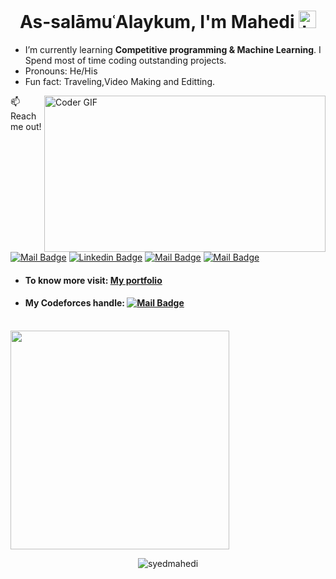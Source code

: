 <!-- [![MasterHead](https://media-exp3.licdn.com/dms/image/C4E16AQGDLURwP-MxHQ/profile-displaybackgroundimage-shrink_350_1400/0/1624432677770?e=1631750400&v=beta&t=0LohX99JFWfYQy8ZEmLiw3vcqpkR56mig0tvJ7gfNOM)](https://khushboogoel01.github.io) -->

<h1 align="center">As-salāmuʿAlaykum, I'm Mahedi <img src="https://user-images.githubusercontent.com/1303154/88677602-1635ba80-d120-11ea-84d8-d263ba5fc3c0.gif" width="28px" alt="hi"></h1>

<!-- - 🔭 I’m currently working on ... -->
- I’m currently learning **Competitive programming & Machine Learning**. I Spend most of time coding outstanding projects.
- Pronouns: He/His
- Fun fact: Traveling,Video Making and Editting.

<!-- - 👯 I’m looking to collaborate on ...
- 🤔 I’m looking for help with... -->
<!-- - 💬 Ask me about ... -->

<img align="right" alt="Coder GIF" height=250 width=450 src="https://media0.giphy.com/media/Ah3zHH7hvsSB2/200w.webp?cid=ecf05e47k1zvw05i1dhywenegyp0s949d48xsz8b8mgfv65n&rid=200w.webp&ct=g" />

:mailbox: Reach me out!

[![Mail Badge](https://img.shields.io/badge/-syedmahedi-c0392b?style=flat&labelColor=F62817&logo=gmail&logoColor=white)](mailto:syedmahedihasen207@gmail.com)
[![Linkedin Badge](https://img.shields.io/badge/-mahedi-1589FF?style=flat&labelColor=0e76a8&logo=linkedin&logoColor=white)](https://www.linkedin.com/in/syed-mahedi-hasen-aa07201b7/) 
[![Mail Badge](https://img.shields.io/badge/-@syedmahedihasen-FF69B4?style=flat&labelColor=e84393&logo=instagram&logoColor=white)](https://instagram.com/syedmahedihasen)
[![Mail Badge](https://img.shields.io/badge/syedmahedi-0a49c7?style=flat&labelColor=0063ff&logo=telegram&logoColor=white)](https://web.telegram.org/k/)

- #### To know more visit:  [My portfolio](https://syedmahedi.github.io/portfolio.com/)
- #### My Codeforces handle: [![Mail Badge](https://img.shields.io/badge/High__Hopes-0a49c7?style=flat&labelColor=000000&logo=codeforces&logoColor=white)](https://codeforces.com/profile/High__Hopes)

<br>
<img src="https://github-readme-stats.vercel.app/api?username=syedmahedi&amp;&amp;show_icons=true&amp;title_color=ffffff&amp;icon_color=39d353&amp;text_color=daf7dc&amp;bg_color=0d1117" style="max-width:100%;" width="350">

<br>
<p align="center"> <img src="https://komarev.com/ghpvc/?username=syedmahedi&label=Profile%20views&color=7fd113&style=plastic" alt="syedmahedi" /> </p>

